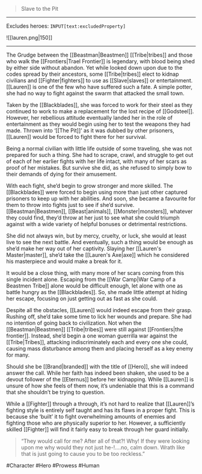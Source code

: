 >Slave to the Pit
---

Excludes heroes: `INPUT[text:excludedProperty]`

![[lauren.png|150]]

---
The Grudge between the [[Beastman|Beastmen]] [[Tribe|tribes]] and those who walk the [[Frontiers|Trael Frontier]] is legendary, with blood being shed by either side without abandon. Yet while looked down upon due to the codes spread by their ancestors, some [[Tribe|tribes]] elect to kidnap civilians and [[Fighter|fighters]] to use as [[Slave|slaves]] or entertainment. [[Lauren]] is one of the few who have suffered such a fate. A simple potter, she had no way to fight against the swarm that attacked the small town.

Taken by the [[Blackblades]], she was forced to work for their steel as they continued to work to make a replacement for the lost recipe of [[Godsteel]]. However, her rebellious attitude eventually landed her in the role of entertainment as they would begin using her to test the weapons they had made. Thrown into ‘[[The Pit]]’ as it was dubbed by other prisoners, [[Lauren]] would be forced to fight there for her survival.

Being a normal civilian with little life outside of some traveling, she was not prepared for such a thing. She had to scrape, crawl, and struggle to get out of each of her earlier fights with her life intact, with many of her scars as proof of her mistakes. But survive she did, as she refused to simply bow to their demands of dying for their amusement.

With each fight, she’d begin to grow stronger and more skilled. The [[Blackblades]] were forced to begin using more than just other captured prisoners to keep up with her abilities. And soon, she became a favourite for them to throw into fights just to see if she’d survive. [[Beastman|Beastmen]], [[Beast|animals]], [[Monster|monsters]], whatever they could find, they’d throw at her just to see what she could triumph against with a wide variety of helpful bonuses or detrimental restrictions.

She did not always win, but by mercy, cruelty, or luck, she would at least live to see the next battle. And eventually, such a thing would be enough as she’d make her way out of her captivity. Slaying her [[Lauren's Master|master]], she’d take the [[Lauren's Axe|axe]] which he considered his masterpiece and would make a break for it.

It would be a close thing, with many more of her scars coming from this single incident alone. Escaping from the [[War Camp|War Camp of a Beastmen Tribe]] alone would be difficult enough, let alone with one as battle hungry as the [[Blackblades]]. So, she made little attempt at hiding her escape, focusing on just getting out as fast as she could.

Despite all the obstacles, [[Lauren]] would indeed escape from their grasp. Rushing off, she’d take some time to lick her wounds and prepare. She had no intention of going back to civilization. Not when the [[Beastman|Beastmen]] [[Tribe|tribes]] were still against [[Frontiers|the frontier]]. Instead, she’d begin a one woman guerrilla war against the [[Tribe|Tribes]], attacking indiscriminately each and every one she could, causing mass disturbance among them and placing herself as a key enemy for many.

Should she be [[Brand|branded]] with the title of [[Hero]], she will indeed answer the call. While her faith has indeed been shaken, she used to be a devout follower of the [[Eternus]] before her kidnapping. While [[Lauren]] is unsure of how she feels of them now, it’s undeniable that this is a command that she shouldn’t be trying to question.

While a [[Fighter]] through a through, it’s not hard to realize that [[Lauren]]’s fighting style is entirely self taught and has its flaws in a proper fight. This is because she ‘built’ it to fight overwhelming amounts of enemies and fighting those who are physically superior to her. However, a sufficiently skilled [[Fighter]] will find it fairly easy to break through her guard initially.

>“They would call for me? After all of that?! Why! If they were looking upon me why would they not just he-!….no, calm down. Wrath like that is just going to cause you to be too reckless.”

#Character #Hero #Prowess #Human